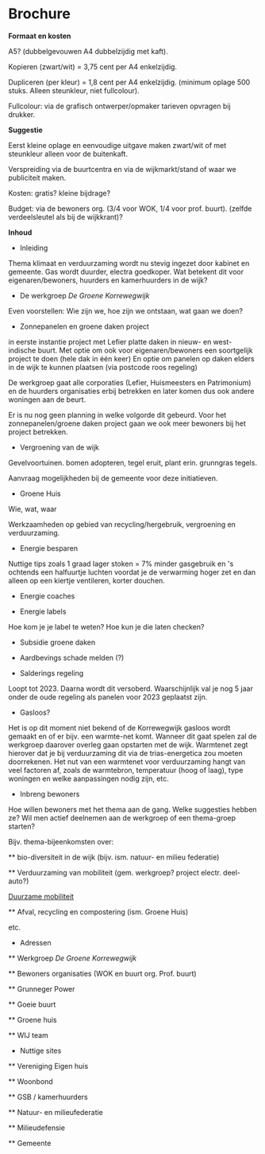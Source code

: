# Brochure

**Formaat en kosten**

A5? (dubbelgevouwen A4 dubbelzijdig met kaft). 

Kopieren (zwart/wit) = 3,75 cent per A4 enkelzijdig.

Dupliceren (per kleur) = 1,8 cent per A4 enkelzijdig. (minimum oplage 500 stuks. Alleen steunkleur, niet fullcolour).

Fullcolour: via de grafisch ontwerper/opmaker tarieven opvragen bij drukker.

**Suggestie**

Eerst kleine oplage en eenvoudige uitgave maken zwart/wit of met steunkleur alleen voor de buitenkaft.

Verspreiding via de buurtcentra en via de wijkmarkt/stand of waar we publiciteit maken.

Kosten: gratis? kleine bijdrage?

Budget: via de bewoners org. (3/4 voor WOK, 1/4 voor prof. buurt). (zelfde verdeelsleutel als bij de wijkkrant)?

**Inhoud**

* Inleiding

Thema klimaat en verduurzaming wordt nu stevig ingezet door kabinet en gemeente. Gas wordt duurder, electra goedkoper. Wat betekent dit voor eigenaren/bewoners, huurders en kamerhuurders in de wijk?

* De werkgroep *De Groene Korrewegwijk*

Even voorstellen: Wie zijn we, hoe zijn we ontstaan, wat gaan we doen?

* Zonnepanelen en groene daken project

in eerste instantie project met Lefier platte daken in nieuw- en west-indische buurt. 
Met optie om ook voor eigenaren/bewoners een soortgelijk project te doen (hele dak in één keer)
En optie om panelen op daken elders in de wijk te kunnen plaatsen (via postcode roos regeling)

De werkgroep gaat alle corporaties (Lefier, Huismeesters en Patrimonium) en de huurders organisaties erbij betrekken en later komen dus ook andere woningen aan de beurt.

Er is nu nog geen planning in welke volgorde dit gebeurd. Voor het zonnepanelen/groene daken project gaan we ook meer bewoners bij het project betrekken.

* Vergroening van de wijk

Gevelvoortuinen. bomen adopteren, tegel eruit, plant erin. grunngras tegels.

Aanvraag mogelijkheden bij de gemeente voor deze initiatieven.

* Groene Huis

Wie, wat, waar

Werkzaamheden op gebied van recycling/hergebruik, vergroening en verduurzaming.

* Energie besparen

Nuttige tips zoals 1 graad lager stoken = 7% minder gasgebruik en 's ochtends een halfuurtje luchten voordat je de verwarming hoger zet en dan alleen op een kiertje ventileren, korter douchen.

* Energie coaches

* Energie labels

Hoe kom je je label te weten? Hoe kun je die laten checken?

* Subsidie groene daken

* Aardbevings schade melden (?)

* Salderings regeling

Loopt tot 2023. Daarna wordt dit versoberd. Waarschijnlijk val je nog 5 jaar onder de oude regeling als panelen voor 2023 geplaatst zijn.

* Gasloos?

Het is op dit moment niet bekend of de Korrewegwijk gasloos wordt gemaakt en of er bijv. een warmte-net komt. Wanneer dit gaat spelen zal de werkgroep daarover overleg gaan opstarten met de wijk. Warmtenet zegt hierover dat je bij verduurzaming dit via de trias-energetica zou moeten doorrekenen. Het nut van een warmtenet voor verduurzaming hangt van veel factoren af, zoals de warmtebron, temperatuur (hoog of laag), type woningen en welke aanpassingen nodig zijn, etc. 

* Inbreng bewoners

Hoe willen bewoners met het thema aan de gang. Welke suggesties hebben ze? Wil men actief deelnemen aan de werkgroep of een thema-groep starten?

Bijv. thema-bijeenkomsten over:

** bio-diversiteit in de wijk (bijv. ism. natuur- en milieu federatie)

** Verduurzaming van mobiliteit  (gem. werkgroep? project electr. deel-auto?)

[Duurzame mobiliteit](doc/mobiliteit/README.md)

** Afval, recycling en compostering (ism. Groene Huis)

etc.

* Adressen

** Werkgroep *De Groene Korrewegwijk*

** Bewoners organisaties (WOK en buurt org. Prof. buurt)

** Grunneger Power

** Goeie buurt

** Groene huis

** WIJ team

* Nuttige sites

** Vereniging Eigen huis

** Woonbond

** GSB / kamerhuurders

** Natuur- en milieufederatie

** Milieudefensie

** Gemeente
